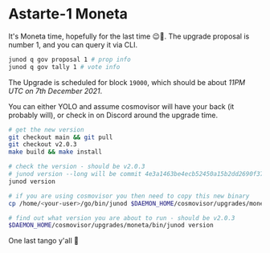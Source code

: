 # Astarte-1 Moneta

It's Moneta time, hopefully for the last time 😉🤣. The upgrade proposal is number 1, and you can query it via CLI.

```bash
junod q gov proposal 1 # prop info
junod q gov tally 1 # vote info
```

The Upgrade is scheduled for block `19000`, which should be about _11PM UTC on 7th December 2021_.

You can either YOLO and assume cosmovisor will have your back (it probably will), or check in on Discord around the upgrade time.

```bash
# get the new version
git checkout main && git pull
git checkout v2.0.3
make build && make install

# check the version - should be v2.0.3
# junod version --long will be commit 4e3a1463be4ecb52450a15b2dd2690f37a109fd8
junod version

# if you are using cosmovisor you then need to copy this new binary
cp /home/<your-user>/go/bin/junod $DAEMON_HOME/cosmovisor/upgrades/moneta/bin

# find out what version you are about to run - should be v2.0.3
$DAEMON_HOME/cosmovisor/upgrades/moneta/bin/junod version
```

One last tango y'all 💃

